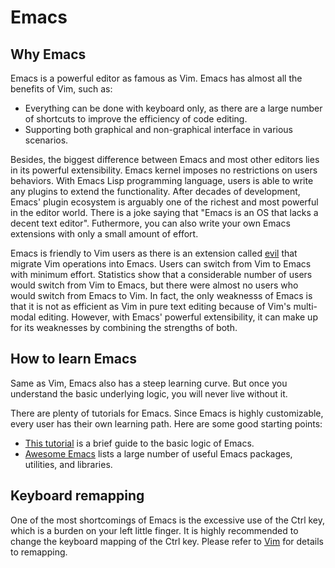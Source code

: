 # Emacs

## Why Emacs

Emacs is a powerful editor as famous as Vim. Emacs has almost all the benefits of Vim, such as: 

- Everything can be done with keyboard only, as there are a large number of shortcuts to improve the efficiency of code editing.
- Supporting both graphical and non-graphical interface in various scenarios.

Besides, the biggest difference between Emacs and most other editors lies in its powerful extensibility. Emacs kernel imposes no restrictions on users behaviors. With Emacs Lisp programming language, users is able to write any plugins to extend the functionality. After decades of development, Emacs' plugin ecosystem is arguably one of the richest and most powerful in the editor world. There is a joke saying that "Emacs is an OS that lacks a decent text editor". Futhermore, you can also write your own Emacs extensions with only a small amount of effort.

Emacs is friendly to Vim users as there is an extension called [evil](https://github.com/emacs-evil/evil) that migrate Vim operations into Emacs. Users can switch from Vim to Emacs with minimum effort. Statistics show that a considerable number of users would switch from Vim to Emacs, but there were almost no users who would switch from Emacs to Vim. In fact, the only weaknesss of Emacs is that it is not as efficient as Vim in pure text editing because of Vim's multi-modal editing. However, with Emacs' powerful extensibility, it can make up for its weaknesses by combining the strengths of both.

## How to learn Emacs

Same as Vim, Emacs also has a steep learning curve. But once you understand the basic underlying logic, you will never live without it. 

There are plenty of tutorials for Emacs. Since Emacs is highly customizable, every user has their own learning path. Here are some good starting points:

- [This tutorial](https://www.masteringemacs.org/article/beginners-guide-to-emacs) is a brief guide to the basic logic of Emacs.
- [Awesome Emacs](https://github.com/emacs-tw/awesome-emacs) lists a large number of useful Emacs packages, utilities, and libraries.

## Keyboard remapping

One of the most shortcomings of Emacs is the excessive use of the Ctrl key, which is a burden on your left little finger. It is highly recommended to change the keyboard mapping of the Ctrl key. Please refer to [Vim](Vim.en.md) for details to remapping. 
